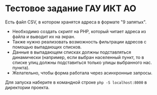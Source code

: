 # Тестовое задание ГАУ ИКТ АО
Есть файл CSV, в котором хранятся адреса в формате "9 запятых".  
* Необходимо создать скрипт на PHP, который читает адреса из файла и выводит их на экран. 
* Также нужно реализовать возможность фильтрации адресов с помощью выпадающих списков. 
* Данные в выпадающем списках должны подставляться динамически (например, если выбран населенный пункт, то в списке улиц должны подставиться только улицы выбранного нас. пункта). 
* Желательно, чтобы форма работала через асинхронные запросы.

Для запуска наберите в командной строке `php -S localhost:8000` в директории проекта. 

